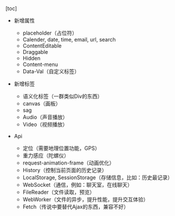 [toc]
- 新增属性
    - placeholder（占位符）
    - Calender, date, time, email, url, search
    - ContentEditable
    - Draggable
    - Hidden
    - Content-menu
    - Data-Val（自定义标签）

- 新增标签
    - 语义化标签（一群类似Div的东西）
    - canvas（画板）
    - sag
    - Audio（声音播放） 
    - Video（视频播放）

- Api
    - 定位（需要地理位置功能，GPS）
    - 重力感应（陀螺仪）
    - request-animation-frame（动画优化）
    - History（控制当前页面的历史记录）
    - LocalStorage, SessionStorage（存储信息，比如：历史最记录）
    - WebSocket（通信，例如：聊天室，在线聊天）
    - FileReader（文件读取，预览）
    - WebWorker（文件的异步，提升性能，提升交互体验）
    - Fetch（传说中要替代Ajax的东西，兼容不好）